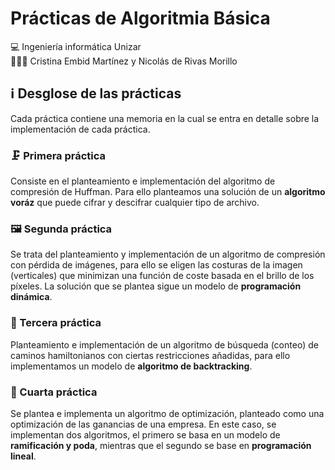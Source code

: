 # Prácticas de Algoritmia Básica
💻 Ingeniería informática Unizar  
🧑🏻‍💻 Cristina Embid Martínez y Nicolás de Rivas Morillo
## ℹ️ Desglose de las prácticas
Cada práctica contiene una memoria en la cual se entra en detalle sobre la implementación de cada práctica.
### 🗜️ Primera práctica
Consiste en el planteamiento e implementación del algoritmo de compresión de Huffman. Para ello
planteamos una solución de un **algoritmo voráz** que puede cifrar y descifrar cualquier tipo de archivo.
### 🖼️ Segunda práctica
Se trata del planteamiento y implementación de un algoritmo de compresión con pérdida de imágenes,
para ello se eligen las costuras de la imagen (verticales) que minimizan una función de coste basada
en el brillo de los píxeles. La solución que se plantea sigue un modelo de **programación dinámica**.
### 👣 Tercera práctica
Planteamiento e implementación de un algoritmo de búsqueda (conteo) de caminos hamiltonianos con ciertas
restricciones añadidas, para ello implementamos un modelo de **algoritmo de backtracking**.
### 💸 Cuarta práctica
Se plantea e implementa un algoritmo de optimización, planteado como una optimización de las ganancias
de una empresa. En este caso, se implementan dos algoritmos, el primero se basa en un modelo de
**ramificación y poda**, mientras que el segundo se base en **programación lineal**.
